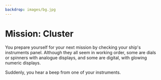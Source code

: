 ```yaml
---
backdrop: images/bg.jpg
---
```

# Mission: Cluster

You prepare yourself for your next mission by checking your ship's instruments panel. Although they all seem in working order, some are dials or spinners with analogue displays, and some are digital, with glowing numeric displays.

Suddenly, you hear a beep from one of your instruments.

<Page url="beep" instructions="" action="Investigate beep" condition="none" /> 

